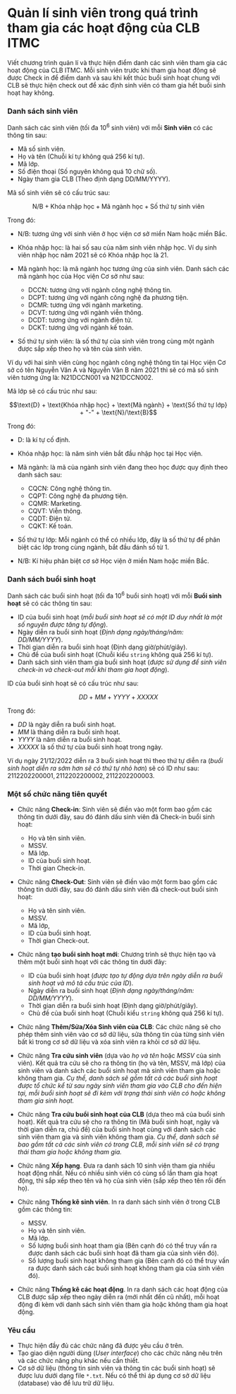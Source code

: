 
# Quản lí sinh viên trong quá trình tham gia các hoạt động của CLB ITMC

Viết chương trình quản lí và thực hiện điểm danh các sinh viên tham gia các hoạt động của CLB ITMC. Mỗi sinh viên trước khi tham gia hoạt động sẽ được Check in để điểm danh và sau khi kết thúc buổi sinh hoạt chung với CLB sẽ thực hiện check out để xác định sinh viên có tham gia hết buổi sinh hoạt hay không.

### Danh sách sinh viên

Danh sách các sinh viên (tối đa $10^6$ sinh viên) với mỗi **Sinh viên** có các thông tin sau:

- Mã số sinh viên.
- Họ và tên (Chuỗi kí tự không quá $256$ kí tự).
- Mã lớp.
- Số điện thoại (Số nguyên không quá $10$ chữ số).
- Ngày tham gia CLB (Theo định dạng DD/MM/YYYY).

Mã số sinh viên sẽ có cấu trúc sau:

$$\text{N}/\text{B} + \text{Khóa nhập học} + \text{Mã ngành học} + \text{Số thứ tự sinh viên}$$

Trong đó:

- $\text{N}/\text{B}$: tương ứng với sinh viên ở học viện cơ sở miền Nam hoặc miền Bắc.
- $\text{Khóa nhập học}$: là hai số sau của năm sinh viên nhập học. Ví dụ sinh viên nhập học năm $2021$ sẽ có $\text{Khóa nhập học}$ là $21$.
- $\text{Mã ngành học}$: là mã ngành học tương ứng của sinh viên. Danh sách các mã ngành học của Học viện Cơ sở như sau:

    - $\text{DCCN}$: tương ứng với ngành công nghệ thông tin.
    - $\text{DCPT}$: tương ứng với ngành công nghệ đa phương tiện.
    - $\text{DCMR}$: tương ứng với ngành marketing.
    - $\text{DCVT}$: tương ứng với ngành viễn thông.
    - $\text{DCDT}$: tương ứng với ngành điện tử.
    - $\text{DCKT}$: tương ứng với ngành kế toán.

- $\text{Số thứ tự sinh viên}$: là số thứ tự của sinh viên trong cùng một ngành được sắp xếp theo họ và tên của sinh viên.

Ví dụ với hai sinh viên cùng học ngành công nghệ thông tin tại Học viện Cơ sở có tên Nguyễn Văn A và Nguyễn Văn B năm $2021$ thì sẽ có mã số sinh viên tương ứng là: $\text{N21DCCN001}$ và $\text{N21DCCN002}$.

Mã lớp sẽ có cấu trúc như sau:

$$\text{D} + \text{Khóa nhập học} + \text{Mã ngành} + \text{Số thứ tự lớp} + "-" + \text{N}/\text{B}$$

Trong đó:

- $\text{D}$: là kí tự cố định.
- $\text{Khóa nhập học}$: là năm sinh viên bắt đầu nhập học tại Học viện.
- $\text{Mã ngành}$: là mã của ngành sinh viên đang theo học được quy định theo danh sách sau:

    - $\text{CQCN}$: Công nghệ thông tin.
    - $\text{CQPT}$: Công nghệ đa phương tiện.
    - $\text{CQMR}$: Marketing.
    - $\text{CQVT}$: Viễn thông.
    - $\text{CQDT}$: Điện tử.
    - $\text{CQKT}$: Kế toán.

- $\text{Số thứ tự lớp}$: Mỗi ngành có thể có nhiều lớp, đây là số thứ tự để phân biệt các lớp trong cùng ngành, bắt đầu đánh số từ $1$.
- $\text{N}/\text{B}$: Kí hiệu phân biệt cơ sở Học viện ở miền Nam hoặc miền Bắc.

### Danh sách buổi sinh hoạt

Danh sách các buổi sinh hoạt (tối đa $10^6$ buổi sinh hoạt) với mỗi **Buổi sinh hoạt** sẽ có các thông tin sau:

- ID của buổi sinh hoạt (*mỗi buổi sinh hoạt sẽ có một ID duy nhất là một số nguyên được tăng tự động*). 
- Ngày diễn ra buổi sinh hoạt (*Định dạng ngày/tháng/năm: DD/MM/YYYY*).
- Thời gian diễn ra buổi sinh hoạt (Định dạng giờ/phút/giây).
- Chủ đề của buổi sinh hoạt (Chuỗi kiểu `string` không quá $256$ kí tự).
- Danh sách sinh viên tham gia buổi sinh hoạt (*được sử dụng để sinh viên check-in và check-out mỗi khi tham gia hoạt động*).

ID của buổi sinh hoạt sẽ có cấu trúc như sau:

$$DD + MM + YYYY + XXXXX$$

Trong đó:

- $DD$ là ngày diễn ra buổi sinh hoạt.
- $MM$ là tháng diễn ra buổi sinh hoạt.
- $YYYY$ là năm diễn ra buổi sinh hoạt.
- $XXXXX$ là số thứ tự của buổi sinh hoạt trong ngày.

Ví dụ ngày $21/12/2022$ diễn ra 3 buổi sinh hoạt thì theo thứ tự diễn ra (*buổi sinh hoạt diễn ra sớm hơn sẽ có thứ tự nhỏ hơn*) sẽ có ID như sau: $2112202200001, 2112202200002, 2112202200003$.

### Một số chức năng tiên quyết

- Chức năng **Check-in**: Sinh viên sẽ điền vào một form bao gồm các thông tin dưới đây, sau đó đánh dấu sinh viên đã Check-in buổi sinh hoạt:
    
    - Họ và tên sinh viên.
    - MSSV.
    - Mã lớp.
    - ID của buổi sinh hoạt.
    - Thời gian Check-in.

- Chức năng **Check-Out**: Sinh viên sẽ điền vào một form bao gồm các thông tin dưới đây, sau đó đánh dấu sinh viên đã check-out buổi sinh hoạt: 

    - Họ và tên sinh viên.
    - MSSV.
    - Mã lớp,
    - ID của buổi sinh hoạt.
    - Thời gian Check-out.

- Chức năng **tạo buổi sinh hoạt mới**: Chương trình sẽ thực hiện tạo và thêm một buổi sinh hoạt với các thông tin dưới đây:

    - ID của buổi sinh hoạt (*được tạo tự động dựa trên ngày diễn ra buổi sinh hoạt và mô tả cấu trúc của ID*). 
    - Ngày diễn ra buổi sinh hoạt (*Định dạng ngày/tháng/năm: DD/MM/YYYY*).
    - Thời gian diễn ra buổi sinh hoạt (Định dạng giờ/phút/giây).
    - Chủ đề của buổi sinh hoạt (Chuỗi kiểu `string` không quá $256$ kí tự).

- Chức năng **Thêm/Sửa/Xóa Sinh viên của CLB**: Các chức năng sẽ cho phép thêm sinh viên vào cơ sở dữ liệu, sửa thông tin của từng sinh viên bất kì trong cơ sở dữ liệu và xóa sinh viên ra khỏi cơ sở dữ liệu.

- Chức năng **Tra cứu sinh viên** (dựa vào *họ và tên* hoặc *MSSV* của sinh viên). Kết quả tra cứu sẽ cho ra thông tin (họ và tên, MSSV, mã lớp) của sinh viên và danh sách các buổi sinh hoạt mà sinh viên tham gia hoặc không tham gia. *Cụ thể, danh sách sẽ gồm tất cả các buổi sinh hoạt được tổ chức kể từ sau ngày sinh viên tham gia vào CLB cho đến hiện tại, mỗi buổi sinh hoạt sẽ đi kèm với trạng thái sinh viên có hoặc không tham gia sinh hoạt.*

- Chức năng **Tra cứu buổi sinh hoạt của CLB** (dựa theo mã của buổi sinh hoạt). Kết quả tra cứu sẽ cho ra thông tin (Mã buổi sinh hoạt, ngày và thời gian diễn ra, chủ đề) của buổi sinh hoạt cùng với danh sách các sinh viên tham gia và sinh viên không tham gia. *Cụ thể, danh sách sẽ bao gồm tất cả các sinh viên có trong CLB, mỗi sinh viên sẽ có trạng thái tham gia hoặc không tham gia.*

- Chức năng **Xếp hạng**. Đưa ra danh sách $10$ sinh viên tham gia nhiều hoạt động nhất. Nếu có nhiều sinh viên có cùng số lần tham gia hoạt động, thì sắp xếp theo tên và họ của sinh viên (sắp xếp theo tên rồi đến họ).

- Chức năng **Thống kê sinh viên**. In ra danh sách sinh viên ở trong CLB gồm các thông tin:

    - MSSV.
    - Họ và tên sinh viên.
    - Mã lớp.
    - Số lượng buổi sinh hoạt tham gia (Bên cạnh đó có thể truy vấn ra được danh sách các buổi sinh hoạt đã tham gia của sinh viên đó). 
    - Số lượng buổi sinh hoạt không tham gia (Bên cạnh đó có thể truy vấn ra được danh sách các buổi sinh hoạt không tham gia của sinh viên đó).

- Chức năng **Thống kê các hoạt động**. In ra danh sách các hoạt động của CLB được sắp xếp theo ngày diễn ra (mới nhất đến cũ nhất), mỗi hoạt động đi kèm với danh sách sinh viên tham gia hoặc không tham gia hoạt động.

### Yêu cầu

- Thực hiện đầy đủ các chức năng đã được yêu cầu ở trên.
- Tạo giao diện người dùng (*User interface*) cho các chức năng nêu trên và các chức năng phụ khác nếu cần thiết.
- Cơ sở dữ liệu (thông tin sinh viên và thông tin các buổi sinh hoạt) sẽ được lưu dưới dạng file `*.txt`. Nếu có thể thì áp dụng cơ sở dữ liệu (database) vào để lưu trữ dữ liệu.

